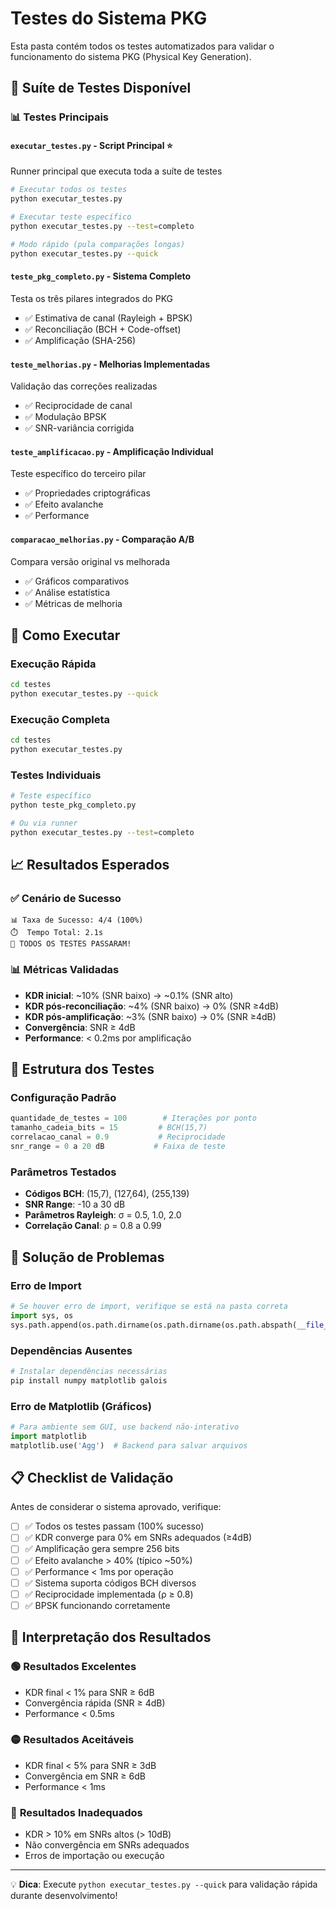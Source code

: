 # Testes do Sistema PKG

Esta pasta contém todos os testes automatizados para validar o funcionamento do sistema PKG (Physical Key Generation).

## 🧪 Suíte de Testes Disponível

### 📊 Testes Principais

#### `executar_testes.py` - **Script Principal** ⭐
Runner principal que executa toda a suíte de testes
```bash
# Executar todos os testes
python executar_testes.py

# Executar teste específico
python executar_testes.py --test=completo

# Modo rápido (pula comparações longas)
python executar_testes.py --quick
```

#### `teste_pkg_completo.py` - **Sistema Completo**
Testa os três pilares integrados do PKG
- ✅ Estimativa de canal (Rayleigh + BPSK)
- ✅ Reconciliação (BCH + Code-offset)
- ✅ Amplificação (SHA-256)

#### `teste_melhorias.py` - **Melhorias Implementadas**
Validação das correções realizadas
- ✅ Reciprocidade de canal
- ✅ Modulação BPSK
- ✅ SNR-variância corrigida

#### `teste_amplificacao.py` - **Amplificação Individual**
Teste específico do terceiro pilar
- ✅ Propriedades criptográficas
- ✅ Efeito avalanche
- ✅ Performance

#### `comparacao_melhorias.py` - **Comparação A/B**
Compara versão original vs melhorada
- ✅ Gráficos comparativos
- ✅ Análise estatística
- ✅ Métricas de melhoria

## 🚀 Como Executar

### Execução Rápida
```bash
cd testes
python executar_testes.py --quick
```

### Execução Completa
```bash
cd testes  
python executar_testes.py
```

### Testes Individuais
```bash
# Teste específico
python teste_pkg_completo.py

# Ou via runner
python executar_testes.py --test=completo
```

## 📈 Resultados Esperados

### ✅ Cenário de Sucesso
```
📊 Taxa de Sucesso: 4/4 (100%)
⏱️  Tempo Total: 2.1s
🎉 TODOS OS TESTES PASSARAM!
```

### 📊 Métricas Validadas
- **KDR inicial**: ~10% (SNR baixo) → ~0.1% (SNR alto)
- **KDR pós-reconciliação**: ~4% (SNR baixo) → 0% (SNR ≥4dB)
- **KDR pós-amplificação**: ~3% (SNR baixo) → 0% (SNR ≥4dB)
- **Convergência**: SNR ≥ 4dB
- **Performance**: < 0.2ms por amplificação

## 🔧 Estrutura dos Testes

### Configuração Padrão
```python
quantidade_de_testes = 100        # Iterações por ponto
tamanho_cadeia_bits = 15         # BCH(15,7)  
correlacao_canal = 0.9           # Reciprocidade
snr_range = 0 a 20 dB           # Faixa de teste
```

### Parâmetros Testados
- **Códigos BCH**: (15,7), (127,64), (255,139)
- **SNR Range**: -10 a 30 dB
- **Parâmetros Rayleigh**: σ = 0.5, 1.0, 2.0
- **Correlação Canal**: ρ = 0.8 a 0.99

## 🐛 Solução de Problemas

### Erro de Import
```python
# Se houver erro de import, verifique se está na pasta correta
import sys, os
sys.path.append(os.path.dirname(os.path.dirname(os.path.abspath(__file__))))
```

### Dependências Ausentes
```bash
# Instalar dependências necessárias
pip install numpy matplotlib galois
```

### Erro de Matplotlib (Gráficos)
```python
# Para ambiente sem GUI, use backend não-interativo
import matplotlib
matplotlib.use('Agg')  # Backend para salvar arquivos
```

## 📋 Checklist de Validação

Antes de considerar o sistema aprovado, verifique:

- [ ] ✅ Todos os testes passam (100% sucesso)
- [ ] ✅ KDR converge para 0% em SNRs adequados (≥4dB)
- [ ] ✅ Amplificação gera sempre 256 bits
- [ ] ✅ Efeito avalanche > 40% (típico ~50%)
- [ ] ✅ Performance < 1ms por operação
- [ ] ✅ Sistema suporta códigos BCH diversos
- [ ] ✅ Reciprocidade implementada (ρ ≥ 0.8)
- [ ] ✅ BPSK funcionando corretamente

## 🎯 Interpretação dos Resultados

### 🟢 **Resultados Excelentes**
- KDR final < 1% para SNR ≥ 6dB
- Convergência rápida (SNR ≥ 4dB)
- Performance < 0.5ms

### 🟡 **Resultados Aceitáveis**  
- KDR final < 5% para SNR ≥ 3dB
- Convergência em SNR ≥ 6dB
- Performance < 1ms

### 🔴 **Resultados Inadequados**
- KDR > 10% em SNRs altos (> 10dB)
- Não convergência em SNRs adequados
- Erros de importação ou execução

---

💡 **Dica**: Execute `python executar_testes.py --quick` para validação rápida durante desenvolvimento!
